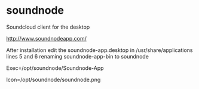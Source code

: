 # soundnode
Soundcloud client for the desktop

http://www.soundnodeapp.com/

After installation edit the soundnode-app.desktop in /usr/share/applications lines 5 and 6 renaming soundnode-app-bin to soundnode

Exec=/opt/soundnode/Soundnode-App

Icon=/opt/soundnode/soundnode.png
